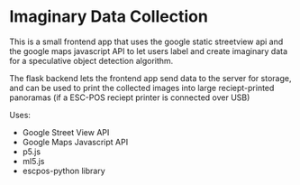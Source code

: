 # Imaginary Data Collection

This is a small frontend app that uses the google static streetview api and the google maps javascript API to let users label and create imaginary data for a speculative object detection algorithm. 

The flask backend lets the frontend app send data to the server for storage, and can be used to print the collected images into large reciept-printed panoramas (if a ESC-POS reciept printer is connected over USB)

Uses:
* Google Street View API
* Google Maps Javascript API
* p5.js
* ml5.js
* escpos-python library

